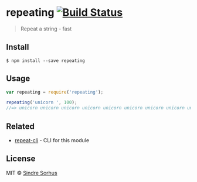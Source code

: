 # repeating [![Build Status](https://travis-ci.org/sindresorhus/repeating.svg?branch=master)](https://travis-ci.org/sindresorhus/repeating)

> Repeat a string - fast


## Install

```
$ npm install --save repeating
```


## Usage

```js
var repeating = require('repeating');

repeating('unicorn ', 100);
//=> unicorn unicorn unicorn unicorn unicorn unicorn unicorn unicorn unicorn unicorn unicorn unicorn unicorn unicorn unicorn unicorn unicorn unicorn unicorn unicorn unicorn unicorn unicorn unicorn unicorn unicorn unicorn unicorn unicorn unicorn unicorn unicorn unicorn unicorn unicorn unicorn unicorn unicorn unicorn unicorn unicorn unicorn unicorn unicorn unicorn unicorn unicorn unicorn unicorn unicorn unicorn unicorn unicorn unicorn unicorn unicorn unicorn unicorn unicorn unicorn unicorn unicorn unicorn unicorn unicorn unicorn unicorn unicorn unicorn unicorn unicorn unicorn unicorn unicorn unicorn unicorn unicorn unicorn unicorn unicorn unicorn unicorn unicorn unicorn unicorn unicorn unicorn unicorn unicorn unicorn unicorn unicorn unicorn unicorn unicorn unicorn unicorn unicorn unicorn unicorn 
```


## Related

- [repeat-cli](https://github.com/sindresorhus/repeat-cli) - CLI for this module


## License

MIT © [Sindre Sorhus](http://sindresorhus.com)
